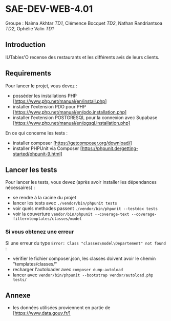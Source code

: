 # SAE-DEV-WEB-4.01
Groupe : Naima Akhtar *TD1*, Clémence Bocquet *TD2*, Nathan Randriantsoa *TD2*, Ophélie Valin *TD1*

## Introduction
IUTables'O recense des restaurants et les différents avis de leurs clients.

## Requirements
Pour lancer le projet, vous devez :
- posséder les installations PHP [https://www.php.net/manual/en/install.php]
- installer l'extension PDO pour PHP [https://www.php.net/manual/en/pdo.installation.php]
- installer l'extension POSTGRESQL pour la connexion avec Supabase [https://www.php.net/manual/en/pgsql.installation.php]


En ce qui concerne les tests :  
- installer composer [https://getcomposer.org/download/]
- installer PHPUnit via Composer [https://phpunit.de/getting-started/phpunit-9.html]

## Lancer les tests
Pour lancer les tests, vous devez (après avoir installer les dépendances nécessaires) : 
- se rendre à la racine du projet
- lancer les tests avec ``` ./vendor/bin/phpunit tests ```
- voir quels methodes passent ```./vendor/bin/phpunit --testdox tests```
- voir la couverture ```vendor/bin/phpunit --coverage-text --coverage-filter=templates/classes/model```

### Si vous obtenez une erreur
Si une erreur du type ``` Error: Class "classes\model\Departement" not found ``` : 
- vérifier le fichier composer.json, les classes doivent avoir le chemin "templates/classes/"
- recharger l'autoloader avec ```composer dump-autoload```
- lancer avec ```vendor/bin/phpunit --bootstrap vendor/autoload.php tests/```


## Annexe
- les données utilisées proviennent en partie de [https://www.data.gouv.fr/]
